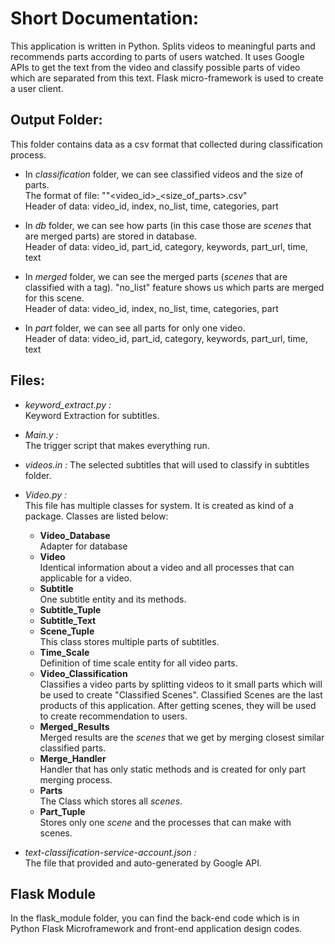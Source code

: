 # Short Documentation:

This application is written in Python. Splits videos to meaningful parts and recommends parts according to parts of users watched. It uses Google APIs to get the text from the video and classify possible parts of video which are separated from this text. Flask micro-framework is used to create a user client.

## Output Folder:

This folder contains data as a csv format that collected during classification process.

* In *classification* folder, we can see classified videos and the size of parts.  
The format of file: ""<video_id>_<size_of_parts>.csv"  
Header of data: video_id, index, no_list, time, categories, part

* In *db* folder, we can see how parts (in this case those are *scenes* that are merged parts) are stored in database.  
Header of data: video_id, part_id, category, keywords, part_url, time, text

* In *merged* folder, we can see the merged parts (*scenes* that are classified with a tag). "no_list" feature shows us which parts are merged for this scene.  
Header of data: video_id, index, no_list, time, categories, part


* In *part* folder, we can see all parts for only one video.  
Header of data: video_id, part_id, category, keywords, part_url, time, text



## Files:
* *keyword_extract.py :*  
Keyword Extraction for subtitles.

* *Main.y :*  
The trigger script that makes everything run.

* *videos.in :*
The selected subtitles that will used to classify in subtitles folder.

* *Video.py :*  
  This file has multiple classes for system. It is created as kind of a package. Classes are listed below:  

  * **Video_Database**  
  Adapter for database
  * **Video**  
  Identical information about a video and all processes that can applicable for a video.
  * **Subtitle**  
  One subtitle entity and its methods.
  * **Subtitle_Tuple**  
  * **Subtitle_Text**  
  * **Scene_Tuple**  
  This class stores multiple parts of subtitles.
  * **Time_Scale**  
  Definition of time scale entity for all video parts.  
  * **Video_Classification**  
  Classifies a video parts by splitting videos to it small parts which will be used to create "Classified Scenes". Classified Scenes are the last products of this application. After getting scenes, they will be used to create recommendation to users.
  * **Merged_Results**  
  Merged results are the *scenes* that we get by merging closest similar classified parts.
  * **Merge_Handler**  
  Handler that has only static methods and is created for only part merging process.
  * **Parts**  
  The Class which stores all *scenes*.  
  * **Part_Tuple**  
  Stores only one *scene* and the processes that can make with scenes.

* *text-classification-service-account.json :*  
The file that provided and auto-generated by Google API.

## Flask Module

In the flask_module folder, you can find the back-end code which is in Python Flask Microframework and front-end application design codes.
